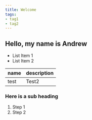 ```yaml
---
title: Welcome
tags:
- tag1
- tag2
---
```


## Hello, my name is Andrew

* List Item 1
* List Item 2

name | description
-----|------------
test |   Test2

### Here is a sub heading

1. Step 1
1. Step 2 
